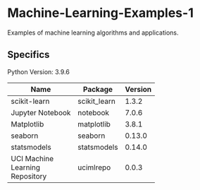 # Machine-Learning-Examples-1
Examples of machine learning algorithms and applications.

## Specifics

Python Version: 3.9.6

| **Name**                                  | **Package**  | **Version** |
|-------------------------------------------|--------------|-------------|
| scikit-learn                              | scikit_learn | 1.3.2       |
| Jupyter Notebook                          | notebook     | 7.0.6       |
| Matplotlib                                | matplotlib   | 3.8.1       |
| seaborn                                   | seaborn      | 0.13.0      |
| statsmodels                               | statsmodels  | 0.14.0      |
| UCI Machine <br/>Learning<br/> Repository | ucimlrepo    | 0.0.3       |